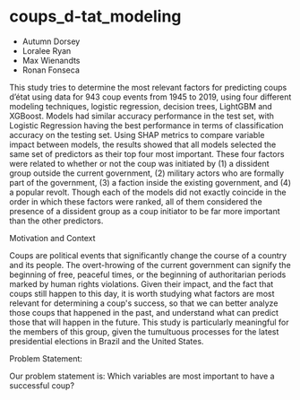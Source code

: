 # coups_d-tat_modeling
- Autumn Dorsey
- Loralee Ryan
- Max Wienandts
- Ronan Fonseca

This study tries to determine the most relevant factors for predicting coups d’état using data for 943 coup
events from 1945 to 2019, using four different modeling techniques, logistic regression, decision trees,
LightGBM and XGBoost. Models had similar accuracy performance in the test set, with Logistic
Regression having the best performance in terms of classification accuracy on the testing set. Using
SHAP metrics to compare variable impact between models, the results showed that all models selected
the same set of predictors as their top four most important. These four factors were related to whether or
not the coup was initiated by (1) a dissident group outside the current government, (2) military actors who
are formally part of the government, (3) a faction inside the existing government, and (4) a popular revolt.
Though each of the models did not exactly coincide in the order in which these factors were ranked, all of
them considered the presence of a dissident group as a coup initiator to be far more important than the
other predictors.

Motivation and Context

Coups are political events that significantly change the course of a country and its people. The
overt-hrowing of the current government can signify the beginning of free, peaceful times, or the
beginning of authoritarian periods marked by human rights violations. Given their impact, and the fact
that coups still happen to this day, it is worth studying what factors are most relevant for determining a
coup's success, so that we can better analyze those coups that happened in the past, and understand what
can predict those that will happen in the future. This study is particularly meaningful for the members of
this group, given the tumultuous processes for the latest presidential elections in Brazil and the United
States.

Problem Statement:

Our problem statement is: Which variables are most important to
have a successful coup?
